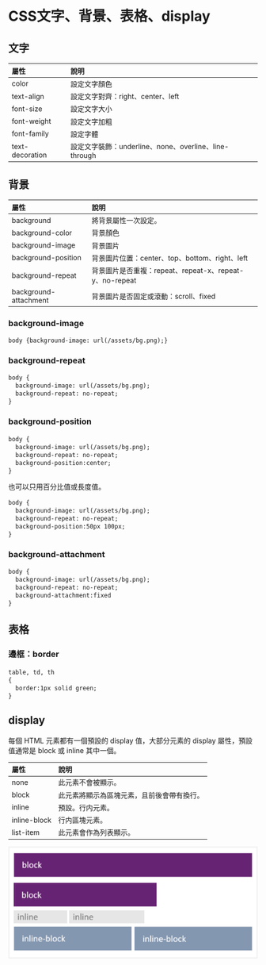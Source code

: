 # CSS文字、背景、表格、display

## 文字

| 屬性 | 說明 |
| :--- | :--- |
| color | 設定文字顏色 |
| text-align | 設定文字對齊：right、center、left |
| font-size | 設定文字大小 |
| font-weight | 設定文字加粗 |
| font-family | 設定字體 |
| text-decoration | 設定文字裝飾：underline、none、overline、line-through |

## 背景

| 屬性 | 說明 |
| :--- | :--- |
| background | 將背景屬性一次設定。 |
| background-color | 背景顏色 |
| background-image | 背景圖片 |
| background-position | 背景圖片位置：center、top、bottom、right、left |
| background-repeat | 背景圖片是否重複：repeat、repeat-x、repeat-y、no-repeat |
| background-attachment | 背景圖片是否固定或滾動：scroll、fixed |

### background-image

```text
body {background-image: url(/assets/bg.png);}
```

### background-repeat

```text
body {
  background-image: url(/assets/bg.png);
  background-repeat: no-repeat;
}
```

### background-position

```text
body {
  background-image: url(/assets/bg.png);
  background-repeat: no-repeat;
  background-position:center;
}
```

也可以只用百分比值或長度值。

```text
body {
  background-image: url(/assets/bg.png);
  background-repeat: no-repeat;
  background-position:50px 100px;
}
```

### background-attachment

```text
body {
  background-image: url(/assets/bg.png);
  background-repeat: no-repeat;
  background-attachment:fixed
}
```

## 表格

### 邊框：border

```text
table, td, th
{
  border:1px solid green;
}
```

## display

每個 HTML 元素都有一個預設的 display 值，大部分元素的 display 屬性，預設值通常是 block 或 inline 其中一個。

| 屬性 | 說明 |
| :--- | :--- |
| none | 此元素不會被顯示。 |
| block | 此元素將顯示為區塊元素，且前後會帶有換行。 |
| inline | 預設。行内元素。 |
| inline-block | 行内區塊元素。 |
| list-item | 此元素會作為列表顯示。 |

![](../.gitbook/assets/display.png)

